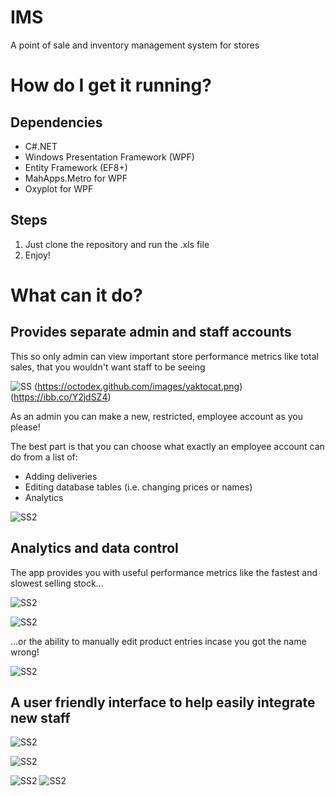 # IMS

A point of sale and inventory management system for stores

# How do I get it running?
## Dependencies
* C#.NET
* Windows Presentation Framework (WPF)
* Entity Framework (EF8+)
* MahApps.Metro for WPF
* Oxyplot for WPF

## Steps
1. Just clone the repository and run the .xls file
2. Enjoy!

# What can it do?
## Provides separate admin and staff accounts
This so only admin can view important store performance metrics like total sales, that you wouldn't want staff to be seeing

![SS](/img/3.png)
(https://octodex.github.com/images/yaktocat.png)
(https://ibb.co/Y2jdSZ4)

As an admin you can make a new, restricted, employee account as you please!

The best part is that you can choose what exactly an employee account can do from a list of:
* Adding deliveries
* Editing database tables (i.e. changing prices or names)
* Analytics

![SS2](/img/4.png)

## Analytics and data control
The app provides you with useful performance metrics like the fastest and slowest selling stock...

![SS2](/img/1.png)

![SS2](/img/2.png)

...or the ability to manually edit product entries incase you got the name wrong!

![SS2](/img/5.png)

## A user friendly interface to help easily integrate new staff

![SS2](/img/6.png)

![SS2](/img/7.png)

![SS2](/img/8.png) ![SS2](/img/9.png)

